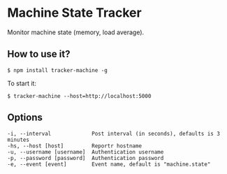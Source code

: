 Machine State Tracker
===============

Monitor machine state (memory, load average).

## How to use it?

```
$ npm install tracker-machine -g
```

To start it:

```
$ tracker-machine --host=http://localhost:5000
```

## Options

```
-i, --interval             Post interval (in seconds), defaults is 3 minutes
-hs, --host [host]         Reportr hostname
-u, --username [username]  Authentication username
-p, --password [password]  Authentication password
-e, --event [event]        Event name, default is "machine.state"
```

